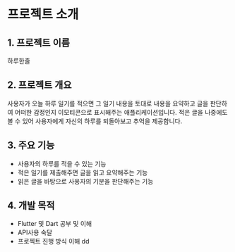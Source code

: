 # 프로젝트 소개

## 1. 프로젝트 이름
하루한줄

## 2. 프로젝트 개요
사용자가 오늘 하루 일기를 적으면 그 일기 내용을 토대로 내용을 요약하고 글을 판단하여 어떠한 감정인지 이모티콘으로 표시해주는 애플리케이션입니다. 적은 글을 나중에도 볼 수 있어 사용자에게 자신의 하루를 되돌아보고 추억을 제공합니다.

## 3. 주요 기능
- 사용자의 하루를 적을 수 있는 기능
- 적은 일기를 제출해주면 글을 읽고 요약해주는 기능
- 읽은 글을 바탕으로 사용자의 기분을 판단해주는 기능

## 4. 개발 목적
- Flutter 및 Dart 공부 및 이해
- API사용 숙달
- 프로젝트 진행 방식 이해
dd